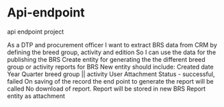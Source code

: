# Api-endpoint
api endpoint project

As a DTP and procurement officer 
I want to extract BRS data from CRM by defining the breed group, activity and edition 
So I can use the data for the publishing the BRS 
Create entity for generating the the different breed group or activity reports for BRS
New entity should include:
Created date
Year 
Quarter 
breed group ||
activity 
User 
Attachment 
Status - successful, failed 
On saving of the record the end point to generate the report will be called 
No download of report. Report will be stored in new BRS Report entity as attachment 
 
